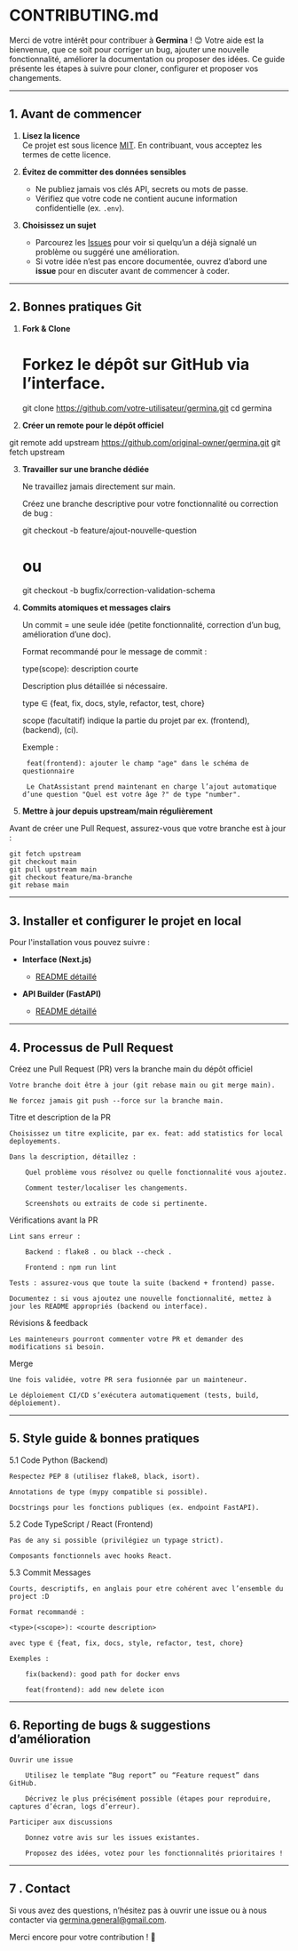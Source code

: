 # CONTRIBUTING.md

Merci de votre intérêt pour contribuer à **Germina** ! 😊 Votre aide est la bienvenue, que ce soit pour corriger un bug, ajouter une nouvelle fonctionnalité, améliorer la documentation ou proposer des idées. Ce guide présente les étapes à suivre pour cloner, configurer et proposer vos changements.

---

## 1. Avant de commencer

1. **Lisez la licence**  
   Ce projet est sous licence [MIT](../LICENSE). En contribuant, vous acceptez les termes de cette licence.

2. **Évitez de committer des données sensibles**  
   - Ne publiez jamais vos clés API, secrets ou mots de passe.  
   - Vérifiez que votre code ne contient aucune information confidentielle (ex. `.env`).  

3. **Choisissez un sujet**  
   - Parcourez les [Issues](https://github.com/votre-utilisateur/germina/issues) pour voir si quelqu’un a déjà signalé un problème ou suggéré une amélioration.  
   - Si votre idée n’est pas encore documentée, ouvrez d’abord une **issue** pour en discuter avant de commencer à coder.

---

## 2. Bonnes pratiques Git

1. **Fork & Clone**  
   # Forkez le dépôt sur GitHub via l’interface.
   git clone https://github.com/votre-utilisateur/germina.git
   cd germina


2. **Créer un remote pour le dépôt officiel**

git remote add upstream https://github.com/original-owner/germina.git
git fetch upstream

3. **Travailler sur une branche dédiée**

    Ne travaillez jamais directement sur main.

    Créez une branche descriptive pour votre fonctionnalité ou correction de bug :

    git checkout -b feature/ajout-nouvelle-question
    # ou
    git checkout -b bugfix/correction-validation-schema

4. **Commits atomiques et messages clairs**

    Un commit = une seule idée (petite fonctionnalité, correction d’un bug, amélioration d’une doc).

    Format recommandé pour le message de commit :

    type(scope): description courte

    Description plus détaillée si nécessaire.

    type ∈ {feat, fix, docs, style, refactor, test, chore}

    scope (facultatif) indique la partie du projet par ex. (frontend), (backend), (ci).

    Exemple :

        feat(frontend): ajouter le champ "age" dans le schéma de questionnaire

        Le ChatAssistant prend maintenant en charge l’ajout automatique d’une question "Quel est votre âge ?" de type "number".

5. **Mettre à jour depuis upstream/main régulièrement**

Avant de créer une Pull Request, assurez-vous que votre branche est à jour :

    git fetch upstream
    git checkout main
    git pull upstream main
    git checkout feature/ma-branche
    git rebase main

---

## 3. Installer et configurer le projet en local

Pour l'installation vous pouvez suivre : 

- **Interface (Next.js)**  
  - [README détaillé](interface/README.md)

- **API Builder (FastAPI)**  
  - [README détaillé](builder/README.md)

---

## 4. Processus de Pull Request

Créez une Pull Request (PR) vers la branche main du dépôt officiel

    Votre branche doit être à jour (git rebase main ou git merge main).

    Ne forcez jamais git push --force sur la branche main.

Titre et description de la PR

    Choisissez un titre explicite, par ex. feat: add statistics for local deployements.

    Dans la description, détaillez :

        Quel problème vous résolvez ou quelle fonctionnalité vous ajoutez.

        Comment tester/localiser les changements.

        Screenshots ou extraits de code si pertinente.

Vérifications avant la PR

    Lint sans erreur :

        Backend : flake8 . ou black --check .

        Frontend : npm run lint

    Tests : assurez-vous que toute la suite (backend + frontend) passe.

    Documentez : si vous ajoutez une nouvelle fonctionnalité, mettez à jour les README appropriés (backend ou interface).

Révisions & feedback

    Les mainteneurs pourront commenter votre PR et demander des modifications si besoin.

Merge

    Une fois validée, votre PR sera fusionnée par un mainteneur.

    Le déploiement CI/CD s’exécutera automatiquement (tests, build, déploiement).

---

## 5. Style guide & bonnes pratiques
5.1 Code Python (Backend)

    Respectez PEP 8 (utilisez flake8, black, isort).

    Annotations de type (mypy compatible si possible).

    Docstrings pour les fonctions publiques (ex. endpoint FastAPI).

5.2 Code TypeScript / React (Frontend)

    Pas de any si possible (privilégiez un typage strict).

    Composants fonctionnels avec hooks React.

5.3 Commit Messages

    Courts, descriptifs, en anglais pour etre cohérent avec l’ensemble du project :D

    Format recommandé :

    <type>(<scope>): <courte description>

    avec type ∈ {feat, fix, docs, style, refactor, test, chore}

    Exemples :

        fix(backend): good path for docker envs

        feat(frontend): add new delete icon

---

## 6. Reporting de bugs & suggestions d’amélioration

    Ouvrir une issue

        Utilisez le template “Bug report” ou “Feature request” dans GitHub.

        Décrivez le plus précisément possible (étapes pour reproduire, captures d’écran, logs d’erreur).

    Participer aux discussions

        Donnez votre avis sur les issues existantes.

        Proposez des idées, votez pour les fonctionnalités prioritaires !

---

## 7 . Contact

Si vous avez des questions, n’hésitez pas à ouvrir une issue ou à nous contacter via germina.general@gmail.com.

Merci encore pour votre contribution ! 🎉